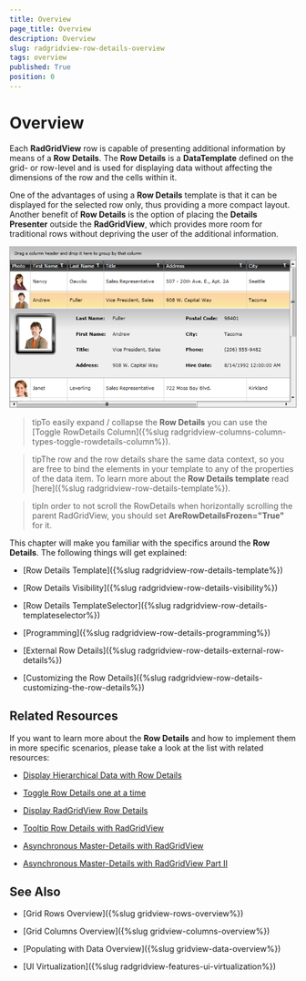 ```yaml
---
title: Overview
page_title: Overview
description: Overview
slug: radgridview-row-details-overview
tags: overview
published: True
position: 0
---
```


# Overview

Each __RadGridView__ row is capable of presenting additional information by means of a __Row Details__. The __Row Details__ is a __DataTemplate__ defined on the grid- or row-level and is used for displaying data without affecting the dimensions of the row and the cells within it.

One of the advantages of using a __Row Details__ template is that it can be displayed for the selected row only, thus providing a more compact layout. Another benefit of __Row Details__ is the option of placing the __Details Presenter__ outside the __RadGridView__, which provides more room for traditional rows without depriving the user of the additional information.

![](images/RadGridView_RowDetails_1.png)

>tipTo easily expand / collapse the __Row Details__ you can use the [Toggle RowDetails Column]({%slug radgridview-columns-column-types-toggle-rowdetails-column%}).
	
>tipThe row and the row details share the same data context, so you are free to bind the elements in your template to any of the properties of the data item. To learn more about the __Row Details template__ read [here]({%slug radgridview-row-details-template%}).
	
>tipIn order to not scroll the RowDetails when horizontally scrolling the parent RadGridView, you should set __AreRowDetailsFrozen="True"__ for it.

This chapter will make you familiar with the specifics around the __Row Details__. The following things will get explained:

* [Row Details Template]({%slug radgridview-row-details-template%})

* [Row Details Visibility]({%slug radgridview-row-details-visibility%})

* [Row Details TemplateSelector]({%slug radgridview-row-details-templateselector%})

* [Programming]({%slug radgridview-row-details-programming%})

* [External Row Details]({%slug radgridview-row-details-external-row-details%})

* [Customizing the Row Details]({%slug radgridview-row-details-customizing-the-row-details%})

## Related Resources

If you want to learn more about the __Row Details__ and how to implement them in more specific scenarios, please take a look at the list with related resources:

* [Display Hierarchical Data with Row Details](http://blogs.telerik.com/rossenhristov/posts/09-07-30/how-to-display-hierarchical-data-with-row-details-radgridview-for-silverlight.aspx)

* [Toggle Row Details one at a time](http://blogs.telerik.com/rossenhristov/posts/09-12-01/how-to-toggle-row-details-one-at-a-time-with-telerik-radgridview-for-silverlight.aspx)

* [Display RadGridView Row Details](http://blogs.telerik.com/rossenhristov/posts/09-12-11/how-to-display-radgridview-row-details-with-radwindow-for-silverlight.aspx)

* [Tooltip Row Details with RadGridView](http://blogs.telerik.com/rossenhristov/posts/09-12-19/how-to-tooltip-row-details-with-radgridview-for-silverlight.aspx)

* [Asynchronous Master-Details with RadGridView](http://blogs.telerik.com/rossenhristov/posts/10-01-07/asynchronous-master-details-with-radgridview-for-silverlight-and-wcf-ria-services.aspx)

* [Asynchronous Master-Details with RadGridView Part II](http://blogs.telerik.com/rossenhristov/posts/10-01-08/radgridview-for-silverlight-and-wcf-ria-services-part-ii-basic-editing-support.aspx)

## See Also

 * [Grid Rows Overview]({%slug gridview-rows-overview%})

 * [Grid Columns Overview]({%slug gridview-columns-overview%})

 * [Populating with Data Overview]({%slug gridview-data-overview%})

 * [UI Virtualization]({%slug radgridview-features-ui-virtualization%})
